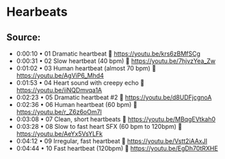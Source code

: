 # Hearbeats

## Source:
- 0:00:10 • 01 Dramatic heartbeat 🔽 https://youtu.be/krs6zBMfSCg
- 0:00:31 • 02 Slow heartbeat (40 bpm) 🔽 https://youtu.be/7hjvzYea_Zw
- 0:01:02 • 03 Human heartbeat (almost 70 bpm) 🔽 https://youtu.be/AgViP6_Mhd4
- 0:01:53 • 04 Heart sound with creepy echo 🔽 https://youtu.be/iiNQDmvqa1A
- 0:02:23 • 05 Dramatic heartbeat #2 🔽 https://youtu.be/d8UDFjcgnoA
- 0:02:36 • 06 Human heartbeat (60 bpm) 🔽 https://youtu.be/r_Z6z6oOm7I
- 0:03:08 • 07 Clean, short heartbeats 🔽 https://youtu.be/MBqgEVtkah0
- 0:03:28 • 08 Slow to fast heart SFX (60 bpm to 120bpm) 🔽 https://youtu.be/AeYx5VsYLFk
- 0:04:12 • 09 Irregular, fast heartbeat 🔽 https://youtu.be/Vstt2iAAxJI
- 0:04:44 • 10 Fast heartbeat (120bpm) 🔽 https://youtu.be/EgDh70tRXHE